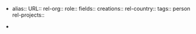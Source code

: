 - alias::
  URL::
  rel-org::
  role::
  fields::
  creations::
  rel-country::
  tags:: person
  rel-projects::

-
